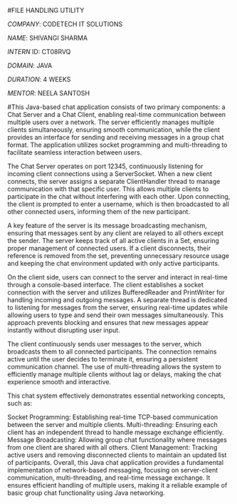 #FILE HANDLING UTILITY

*COMPANY*: CODETECH IT SOLUTIONS

*NAME*: SHIVANGI SHARMA

*INTERN* ID: CT08RVQ

*DOMAIN*: JAVA

*DURATION*: 4 WEEKS

*MENTOR*: NEELA SANTOSH

#This Java-based chat application consists of two primary components: a Chat Server and a Chat Client, enabling real-time communication between multiple users over a network. The server efficiently manages multiple clients simultaneously, ensuring smooth communication, while the client provides an interface for sending and receiving messages in a group chat format. The application utilizes socket programming and multi-threading to facilitate seamless interaction between users.

The Chat Server operates on port 12345, continuously listening for incoming client connections using a ServerSocket. When a new client connects, the server assigns a separate ClientHandler thread to manage communication with that specific user. This allows multiple clients to participate in the chat without interfering with each other. Upon connecting, the client is prompted to enter a username, which is then broadcasted to all other connected users, informing them of the new participant.

A key feature of the server is its message broadcasting mechanism, ensuring that messages sent by any client are relayed to all others except the sender. The server keeps track of all active clients in a Set, ensuring proper management of connected users. If a client disconnects, their reference is removed from the set, preventing unnecessary resource usage and keeping the chat environment updated with only active participants.

On the client side, users can connect to the server and interact in real-time through a console-based interface. The client establishes a socket connection with the server and utilizes BufferedReader and PrintWriter for handling incoming and outgoing messages. A separate thread is dedicated to listening for messages from the server, ensuring real-time updates while allowing users to type and send their own messages simultaneously. This approach prevents blocking and ensures that new messages appear instantly without disrupting user input.

The client continuously sends user messages to the server, which broadcasts them to all connected participants. The connection remains active until the user decides to terminate it, ensuring a persistent communication channel. The use of multi-threading allows the system to efficiently manage multiple clients without lag or delays, making the chat experience smooth and interactive.

This chat system effectively demonstrates essential networking concepts, such as:

Socket Programming: Establishing real-time TCP-based communication between the server and multiple clients.
Multi-threading: Ensuring each client has an independent thread to handle message exchange efficiently.
Message Broadcasting: Allowing group chat functionality where messages from one client are shared with all others.
Client Management: Tracking active users and removing disconnected clients to maintain an updated list of participants.
Overall, this Java chat application provides a fundamental implementation of network-based messaging, focusing on server-client communication, multi-threading, and real-time message exchange. It ensures efficient handling of multiple users, making it a reliable example of basic group chat functionality using Java networking.
